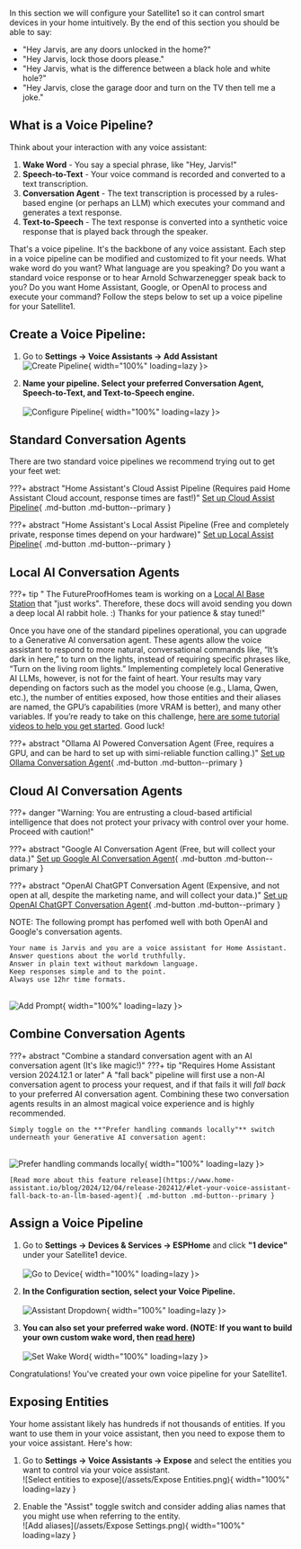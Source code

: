 In this section we will configure your Satellite1 so it can control smart devices in your home intuitively.  By the end of this section you should be able to say:

- "Hey Jarvis, are any doors unlocked in the home?"
- "Hey Jarvis, lock those doors please."
- "Hey Jarvis, what is the difference between a black hole and white hole?"
- "Hey Jarvis, close the garage door and turn on the TV then tell me a joke."

## What is a Voice Pipeline?

Think about your interaction with any voice assistant:

1. **Wake Word** - You say a special phrase, like "Hey, Jarvis!"
2. **Speech-to-Text** - Your voice command is recorded and converted to a text transcription.
3. **Conversation Agent** - The text transcription is processed by a rules-based engine (or perhaps an LLM) which executes your command and generates a text response.
4. **Text-to-Speech** - The text response is converted into a synthetic voice response that is played back through the speaker.

That's a voice pipeline. It's the backbone of any voice assistant. Each step in a voice pipeline can be modified and customized to fit your needs. What wake word do you want? What language are you speaking? Do you want a standard voice response or to hear Arnold Schwarzenegger speak back to you? Do you want Home Assistant, Google, or OpenAI to process and execute your command? Follow the steps below to set up a voice pipeline for your Satellite1.

## Create a Voice Pipeline:

1. Go to **Settings -> Voice Assistants -> Add Assistant**
   <br>![Create Pipeline](/assets/Pipeline0.png){ width="100%" loading=lazy }>


2. **Name your pipeline. Select your preferred Conversation Agent, Speech-to-Text, and Text-to-Speech engine.**  
   <br>![Configure Pipeline](/assets/Pipeline1.png){ width="100%" loading=lazy }>

## Standard Conversation Agents

There are two standard voice pipelines we recommend trying out to get your feet wet:

???+ abstract "Home Assistant's Cloud Assist Pipeline (Requires paid Home Assistant Cloud account, response times are fast!)"
    [Set up Cloud Assist Pipeline](https://www.home-assistant.io/voice_control/voice_remote_cloud_assistant/){ .md-button .md-button--primary }

???+ abstract "Home Assistant's Local Assist Pipeline (Free and completely private, response times depend on your hardware)"
    [Set up Local Assist Pipeline](https://www.home-assistant.io/voice_control/voice_remote_local_assistant/){ .md-button .md-button--primary }

## Local AI Conversation Agents

???+ tip " The FutureProofHomes team is working on a [Local AI Base Station](https://futureproofhomes.net/pages/ai-base-station) that "just works". Therefore, these docs will avoid sending you down a deep local AI rabbit hole. :) Thanks for your patience & stay tuned!"

Once you have one of the standard pipelines operational, you can upgrade to a Generative AI conversation agent. These agents allow the voice assistant to respond to more natural, conversational commands like, “It’s dark in here,” to turn on the lights, instead of requiring specific phrases like, “Turn on the living room lights.” Implementing completely local Generative AI LLMs, however, is not for the faint of heart. Your results may vary depending on factors such as the model you choose (e.g., Llama, Qwen, etc.), the number of entities exposed, how those entities and their aliases are named, the GPU’s capabilities (more VRAM is better), and many other variables. If you’re ready to take on this challenge, [here are some tutorial videos to help you get started](https://www.youtube.com/results?search_query=ollama+llama+home+assistant). Good luck!

???+ abstract "Ollama AI Powered Conversation Agent (Free, requires a GPU, and can be hard to set up with simi-reliable function calling.)"
    [Set up Ollama Conversation Agent](https://www.home-assistant.io/integrations/ollama/){ .md-button .md-button--primary }


## Cloud AI Conversation Agents

???+ danger "Warning: You are entrusting a cloud-based artificial intelligence that does not protect your privacy with control over your home. Proceed with caution!"

???+ abstract "Google AI Conversation Agent (Free, but will collect your data.)"
    [Set up Google AI Conversation Agent](https://www.home-assistant.io/integrations/google_generative_ai_conversation/){ .md-button .md-button--primary }

???+ abstract "OpenAI ChatGPT Conversation Agent (Expensive, and not open at all, despite the marketing name, and will collect your data.)"
    [Set up OpenAI ChatGPT Conversation Agent](https://www.home-assistant.io/integrations/openai_conversation/){ .md-button .md-button--primary }

NOTE: The following prompt has perfomed well with both OpenAI and Google's conversation agents.

```
Your name is Jarvis and you are a voice assistant for Home Assistant.
Answer questions about the world truthfully.
Answer in plain text without markdown language. 
Keep responses simple and to the point.
Always use 12hr time formats.
```

<br>![Add Prompt](/assets/prompt.png){ width="100%" loading=lazy }>

## Combine Conversation Agents

???+ abstract "Combine a standard conversation agent with an AI conversation agent (It's like magic!)"
    ???+ tip "Requires Home Assistant version 2024.12.1 or later"
    A "fall back" pipeline will first use a non-AI conversation agent to process your request, and if that fails it will _fall back_ to your preferred AI conversation agent. Combining these two conversation agents results in an almost magical voice experience and is highly recommended.

    Simply toggle on the **"Prefer handling commands locally"** switch underneath your Generative AI conversation agent:
   <br>![Prefer handling commands locally](/assets/googleGPT0.png){ width="100%" loading=lazy }>

    [Read more about this feature release](https://www.home-assistant.io/blog/2024/12/04/release-202412/#let-your-voice-assistant-fall-back-to-an-llm-based-agent){ .md-button .md-button--primary }

## Assign a Voice Pipeline

1. Go to **Settings -> Devices & Services -> ESPHome** and click **"1 device"** under your Satellite1 device.  
   <br>![Go to Device](/assets/Pipeline4.png){ width="100%" loading=lazy }>

2. **In the Configuration section, select your Voice Pipeline.**  
   <br>![Assistant Dropdown](/assets/Pipeline5.png){ width="100%" loading=lazy }>

3. **You can also set your preferred wake word. (NOTE: If you want to build your own custom wake word, then [read here](/faqs#faq_add_more_wake_words))**  
   <br>![Set Wake Word](/assets/Pipeline7.png){ width="100%" loading=lazy }>

Congratulations! You've created your own voice pipeline for your Satellite1.

## Exposing Entities

Your home assistant likely has hundreds if not thousands of entities. If you want to use them in your voice assistant, then you need to expose them to your voice assistant. Here's how:

1. Go to **Settings -> Voice Assistants -> Expose** and select the entities you want to control via your voice assistant.
   <br>![Select entities to expose](/assets/Expose Entities.png){ width="100%" loading=lazy }</br>

2. Enable the "Assist" toggle switch and consider adding alias names that you might use when referring to the entity.
   <br>![Add aliases](/assets/Expose Settings.png){ width="100%" loading=lazy }</br>